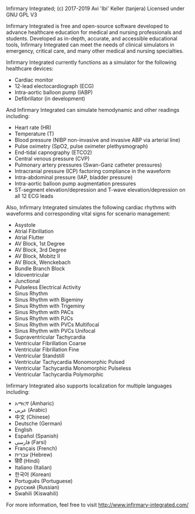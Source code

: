 ﻿Infirmary Integrated; (c) 2017-2019
Avi 'Ibi' Keller (tanjera)
Licensed under GNU GPL V3

Infirmary Integrated is free and open-source software developed to advance healthcare education for medical and nursing professionals and students. Developed as in-depth, accurate, and accessible educational tools, Infirmary Integrated can meet the needs of clinical simulators in emergency, critical care, and many other medical and nursing specialties.

Infirmary Integrated currently functions as a simulator for the following healthcare devices:
- Cardiac monitor
- 12-lead electocardiograph (ECG)
- Intra-aortic balloon pump (IABP)
- Defibrillator (in development)

And Infirmary Integrated can simulate hemodynamic and other readings including:
- Heart rate (HR)
- Temperature (T)
- Blood pressure (NIBP non-invasive and invasive ABP via arterial line)
- Pulse oximetry (SpO2, pulse oximeter plethysmograph)
- End-tidal capnography (ETCO2)
- Central venous pressure (CVP)
- Pulmonary artery pressures (Swan-Ganz catheter pressures)
- Intracranial pressure (ICP) factoring compliance in the waveform
- Intra-abdominal pressure (IAP, bladder pressure)
- Intra-aortic balloon pump augmentation pressures
- ST-segment elevation/depression and T-wave elevation/depression on all 12 ECG leads

Also, Infirmary Integrated simulates the following cardiac rhythms with waveforms and corresponding vital signs for scenario management:
- Asystole
- Atrial Fibrillation
- Atrial Flutter
- AV Block, 1st Degree
- AV Block, 3rd Degree
- AV Block, Mobitz II
- AV Block, Wenckebach
- Bundle Branch Block
- Idioventricular
- Junctional
- Pulseless Electrical Activity
- Sinus Rhythm
- Sinus Rhythm with Bigeminy
- Sinus Rhythm with Trigeminy
- Sinus Rhythm with PACs
- Sinus Rhythm with PJCs
- Sinus Rhythm with PVCs Multifocal
- Sinus Rhythm with PVCs Unifocal
- Supraventricular Tachycardia
- Ventricular Fibrillation Coarse
- Ventricular Fibrillation Fine
- Ventricular Standstill
- Ventricular Tachycardia Monomorphic Pulsed
- Ventricular Tachycardia Monomorphic Pulseless
- Ventricular Tachycardia Polymorphic

Infirmary Integrated also supports localization for multiple languages including:

- አማርኛ (Amharic)
- عربى (Arabic)
- 中文 (Chinese)
- Deutsche (German)
- English
- Español (Spanish)
- فارسی (Farsi)
- Français (French)
- עברית (Hebrew)
- हिंदी (Hindi)
- Italiano (Italian)
- 한국어 (Korean)
- Português (Portuguese)
- русский (Russian)
- Swahili (Kiswahili)

For more information, feel free to visit http://www.infirmary-integrated.com/